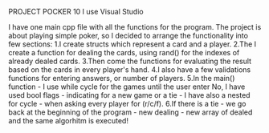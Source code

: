 PROJECT POCKER 10
I use Visual Studio

I have one main cpp file with all the functions for the program.
The project is about playing simple poker, so I decided to arrange the functionality into few sections:
1.I create structs which represent a card and a player.
2.The I create a function for dealing the cards, using rand() for the indexes of already dealed cards.
3.Then come the functions for evaluating the result based on the cards in every player's hand.
4.I also have a few validations functions for entering answers, or number of players.
5.In the main() function - I use while cycle for the games until the user enter No, I have used bool flags - indicating for a new game or a tie - I have also a nested for cycle - when asking every player for (r/c/f).
6.If there is a tie - we go back at the beginning of the program - new dealing - new array of dealed and the same algorhitm is executed!
